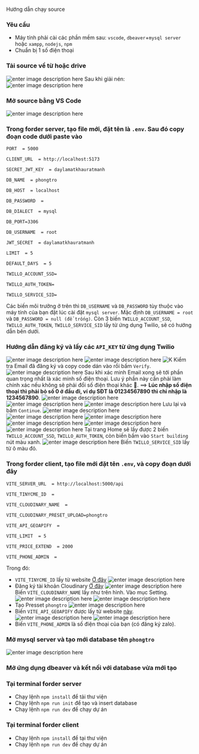 Hướng dẫn chạy source

### Yêu cầu

- Máy tính phải cài các phần mềm sau: `vscode`, `dbeaver`+`mysql server` hoặc `xampp`, `nodejs`, `npm`
- Chuẩn bị 1 số điện thoại

### Tải source về từ hoặc drive

![enter image description here](https://i.ibb.co/1T1CtXj/image.png)
Sau khi giải nén:
![enter image description here](https://i.ibb.co/3dYvT7T/image.png)

### Mở source bằng VS Code

![enter image description here](https://i.ibb.co/Bs4MV7v/image.png)

### Trong forder server, tạo file mới, đặt tên là `.env`. Sau đó copy đoạn code dưới paste vào

```
PORT  = 5000

CLIENT_URL  = http://localhost:5173

SECRET_JWT_KEY  = daylamatkhauratmanh

DB_NAME  = phongtro

DB_HOST  = localhost

DB_PASSWORD  =

DB_DIALECT  = mysql

DB_PORT=3306

DB_USERNAME  = root

JWT_SECRET  = daylamatkhauratmanh

LIMIT  = 5

DEFAULT_DAYS  = 5

TWILLO_ACCOUNT_SSD=

TWILLO_AUTH_TOKEN=

TWILLO_SERVICE_SID=
```

Các biến môi trưởng ở trên thì `DB_USERNAME` và `DB_PASSWORD` tùy thuộc vào máy tính của bạn đặt lúc cài đặt `mysql server`. Mặc định `DB_USERNAME = root` và `DB_PASSWORD = null (để trống)`.
Còn 3 biến `TWILLO_ACCOUNT_SSD`, `TWILLO_AUTH_TOKEN`, `TWILLO_SERVICE_SID` lấy từ ứng dụng Twilio, sẽ có hướng dẫn bên dưới.

### Hướng dẫn đăng ký và lấy các `API_KEY` từ ứng dụng Twilio

![enter image description here](https://i.ibb.co/hdSt1pc/image.png)
![enter image description here](https://i.ibb.co/sRnDgY4/image.png)
![K](https://i.ibb.co/YNw6T3m/image.png)
Kiểm tra Email đã đăng ký và copy code dán vào rồi bấm `Verify`.
![enter image description here](https://i.ibb.co/JHLx2K7/image.png)
Sau khi xác minh Email xong sẽ tới phần quan trọng nhất là xác minh số điện thoại. Lưu ý phần này cần phải làm chính xác nếu không sẽ phải đổi số điện thoại khác 🫡.
==> **Lúc nhập số điện thoại thì phải bỏ số 0 ở đầu đi, ví dụ SĐT là 01234567890 thì chỉ nhập là 1234567890**.
![enter image description here](https://i.ibb.co/BcCPPfC/image.png)
![enter image description here](https://i.ibb.co/G97MV3G/image.png)
![enter image description here](https://i.ibb.co/rvbBDgG/image.png)
Lưu lại và bấm `Continue`.
![enter image description here](https://i.ibb.co/1XNwMf3/image.png)
![enter image description here](https://i.ibb.co/k8FrcYt/image.png)
![enter image description here](https://i.ibb.co/BKj7mWy/image.png)
![enter image description here](https://i.ibb.co/hMsgsdQ/image.png)
![enter image description here](https://i.ibb.co/FYsXRMB/image.png)
![enter image description here](https://i.ibb.co/09xLP91/image.png)
Tại trang Home sẽ lấy được 2 biến `TWILLO_ACCOUNT_SSD`, `TWILLO_AUTH_TOKEN`, còn biến bấm vào `Start building` nút màu xanh.
![enter image description here](https://i.ibb.co/C0nJqbf/image.png)
Biến `TWILLO_SERVICE_SID` lấy từ ô màu đỏ.

### Trong forder client, tạo file mới đặt tên `.env`, và copy đoạn dưới đây

```
VITE_SERVER_URL  = http://localhost:5000/api

VITE_TINYCME_ID  =

VITE_CLOUDINARY_NAME  =

VITE_CLOUDINARY_PRESET_UPLOAD=phongtro

VITE_API_GEOAPIFY  =

VITE_LIMIT  = 5

VITE_PRICE_EXTEND  = 2000

VITE_PHONE_ADMIN  =
```

Trong đó:

- `VITE_TINYCME_ID` lấy từ website [Ở đây](https://www.tiny.cloud/my-account/integrate/#html)
  ![enter image description here](https://i.ibb.co/6RH2jV1/image.png)
- Đăng ký tài khoản Cloudinary [Ở đây](https://cloudinary.com/users/login)
  ![enter image description here](https://i.ibb.co/7XY1SsH/image.png)
  Biến `VITE_CLOUDINARY_NAME` lấy như trên hình.
  Vào mục Setting.
  ![enter image description here](https://i.ibb.co/fHFRRdV/image.png)
  ![enter image description here](https://i.ibb.co/R6Fd7vr/image.png)
- Tạo Presset `phongtro`
  ![enter image description here](https://i.ibb.co/17ZLCKK/image.png)
- Biến `VITE_API_GEOAPIFY` được lấy từ website [này](https://myprojects.geoapify.com/login).
  ![enter image description here](https://i.ibb.co/cC249Nz/image.png)
  ![enter image description here](https://i.ibb.co/FDjfMxD/image.png)
- Biến `VITE_PHONE_ADMIN` là số điện thoại của bạn (có đăng ký zalo).

### Mở mysql server và tạo mới database tên `phongtro`

![enter image description here](https://i.ibb.co/QcWm23M/image.png)

### Mở ứng dụng dbeaver và kết nối với database vừa mới tạo

### Tại terminal forder server

- Chạy lệnh `npm install` để tải thư viện
- Chạy lệnh `npm run init` để tạo và insert database
- Chạy lệnh `npm run dev` để chạy dự án

### Tại terminal forder client

- Chạy lệnh `npm install` để tại thư viện
- Chạy lệnh `npm run dev` để chạy dự án
